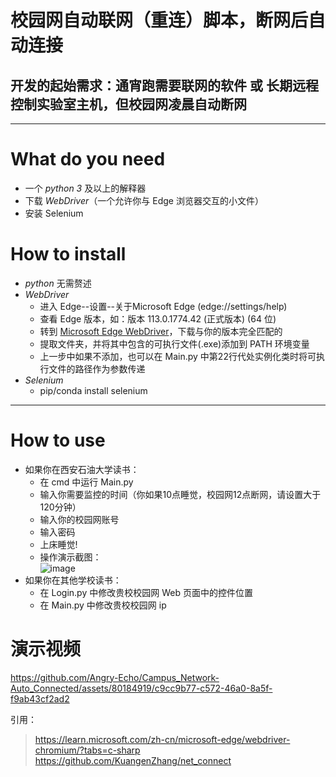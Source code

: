 # 校园网自动联网（重连）脚本，断网后自动连接
## 开发的起始需求：通宵跑需要联网的软件 或 长期远程控制实验室主机，但校园网凌晨自动断网
----
# What do you need
+ 一个 *python 3* 及以上的解释器
+ 下载 *WebDriver*（一个允许你与 Edge 浏览器交互的小文件）
+ 安装 Selenium
# How to install
+ *python* 无需赘述
+ *WebDriver*
  + 进入 Edge--设置--关于Microsoft Edge (edge://settings/help)
  + 查看 Edge 版本，如：版本 113.0.1774.42 (正式版本) (64 位)
  + 转到 [Microsoft Edge WebDriver](https://developer.microsoft.com/zh-cn/microsoft-edge/tools/webdriver/)，下载与你的版本完全匹配的
  + 提取文件夹，并将其中包含的可执行文件(.exe)添加到 PATH 环境变量
  + 上一步中如果不添加，也可以在 Main.py 中第22行代处实例化类时将可执行文件的路径作为参数传递
+ *Selenium*
  + pip/conda install selenium  
----
# How to use
+ 如果你在西安石油大学读书：
  + 在 cmd 中运行 Main.py
  + 输入你需要监控的时间（你如果10点睡觉，校园网12点断网，请设置大于120分钟）
  + 输入你的校园网账号
  + 输入密码
  + 上床睡觉!
  + 操作演示截图：<br>
  ![image](https://github.com/Angry-Echo/Campus_Network-Auto_Connected/assets/80184919/ecfb0452-cbf7-4f34-80a0-cca21bea50d1)
+ 如果你在其他学校读书：
  + 在 Login.py 中修改贵校校园网 Web 页面中的控件位置
  + 在 Main.py 中修改贵校校园网 ip
# 演示视频
https://github.com/Angry-Echo/Campus_Network-Auto_Connected/assets/80184919/c9cc9b77-c572-46a0-8a5f-f9ab43cf2ad2

引用：
> https://learn.microsoft.com/zh-cn/microsoft-edge/webdriver-chromium/?tabs=c-sharp
> https://github.com/KuangenZhang/net_connect
